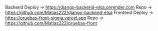 Backend 
   Deploy -> https://django-backend-elsa.onrender.com
   Repo -> https://github.com/Matias222/django-backend-elsa
Frontend 
   Deploy -> https://pruebas-front-sigma.vercel.app
   Repo -> https://github.com/Matias222/pruebas-front
